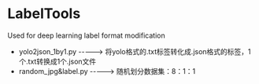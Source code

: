 # LabelTools
Used for deep learning label format modification

* yolo2json_1by1.py   -----> 将yolo格式的.txt标签转化成.json格式的标签，1个.txt转换成1个.json文件
* random_jpg&label.py -----> 随机划分数据集：8：1：1
